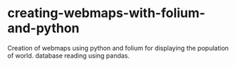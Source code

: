# creating-webmaps-with-folium-and-python
Creation of webmaps using python and folium for displaying the population of world.
database reading using pandas.
